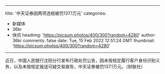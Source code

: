 
---
title: '中天证券因两项违规被罚137.1万元'
categories: 
 - 新媒体
 - 36kr
 - 快讯
headimg: 'https://picsum.photos/400/300?random=4280'
author: 36kr
comments: false
date: Tue, 15 Feb 2022 12:51:24 GMT
thumbnail: 'https://picsum.photos/400/300?random=4280'
---

<div>   
近日，中国人民银行沈阳分行发布行政处罚公告，因未按规定履行客户身份识别义务，以及未按规定报送可疑交易报告，中天证券被罚137.1万元。（财联社）  
</div>
            